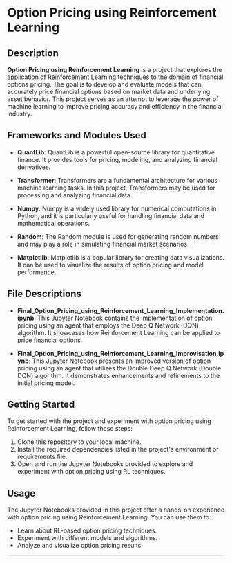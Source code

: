 # Option Pricing using Reinforcement Learning

## Description

**Option Pricing using Reinforcement Learning** is a project that explores the application of Reinforcement Learning techniques to the domain of financial options pricing. The goal is to develop and evaluate models that can accurately price financial options based on market data and underlying asset behavior. This project serves as an attempt to leverage the power of machine learning to improve pricing accuracy and efficiency in the financial industry.

## Frameworks and Modules Used

- **QuantLib**: QuantLib is a powerful open-source library for quantitative finance. It provides tools for pricing, modeling, and analyzing financial derivatives.

- **Transformer**: Transformers are a fundamental architecture for various machine learning tasks. In this project, Transformers may be used for processing and analyzing financial data.

- **Numpy**: Numpy is a widely used library for numerical computations in Python, and it is particularly useful for handling financial data and mathematical operations.

- **Random**: The Random module is used for generating random numbers and may play a role in simulating financial market scenarios.

- **Matplotlib**: Matplotlib is a popular library for creating data visualizations. It can be used to visualize the results of option pricing and model performance.

## File Descriptions

- **Final_Option_Pricing_using_Reinforcement_Learning_Implementation.ipynb**: This Jupyter Notebook contains the implementation of option pricing using an agent that employs the Deep Q Network (DQN) algorithm. It showcases how Reinforcement Learning can be applied to price financial options.

- **Final_Option_Pricing_using_Reinforcement_Learning_Improvisation.ipynb**: This Jupyter Notebook presents an improved version of option pricing using an agent that utilizes the Double Deep Q Network (Double DQN) algorithm. It demonstrates enhancements and refinements to the initial pricing model.

## Getting Started

To get started with the project and experiment with option pricing using Reinforcement Learning, follow these steps:

1. Clone this repository to your local machine.
2. Install the required dependencies listed in the project's environment or requirements file.
3. Open and run the Jupyter Notebooks provided to explore and experiment with option pricing using RL techniques.

## Usage

The Jupyter Notebooks provided in this project offer a hands-on experience with option pricing using Reinforcement Learning. You can use them to:

- Learn about RL-based option pricing techniques.
- Experiment with different models and algorithms.
- Analyze and visualize option pricing results.

---
